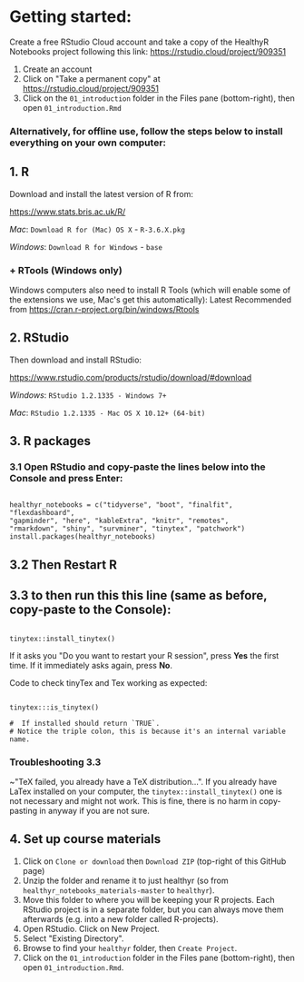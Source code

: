 # Getting started:

Create a free RStudio Cloud account and take a copy of the HealthyR Notebooks project following this link:
https://rstudio.cloud/project/909351

1. Create an account
2. Click on "Take a permanent copy" at https://rstudio.cloud/project/909351
3. Click on the `01_introduction` folder in the Files pane (bottom-right), then open `01_introduction.Rmd`


### Alternatively, for offline use, follow the steps below to install everything on your own computer:

## 1. R

Download and install the latest version of R from:

https://www.stats.bris.ac.uk/R/

*Mac*: `Download R for (Mac) OS X` - `R-3.6.X.pkg`

*Windows*: `Download R for Windows` - `base`


### + RTools (Windows only)

Windows computers also need to install R Tools (which will enable some of the extensions we use, Mac's get this automatically):
Latest Recommended from  https://cran.r-project.org/bin/windows/Rtools

## 2. RStudio

Then download and install RStudio:

https://www.rstudio.com/products/rstudio/download/#download

*Windows*: `RStudio 1.2.1335 - Windows 7+`

*Mac*: `RStudio 1.2.1335 - Mac OS X 10.12+ (64-bit)`

## 3. R packages

### 3.1 Open RStudio and copy-paste the lines below into the Console and press Enter:

```{r}

healthyr_notebooks = c("tidyverse", "boot", "finalfit", "flexdashboard",
"gapminder", "here", "kableExtra", "knitr", "remotes",
"rmarkdown", "shiny", "survminer", "tinytex", "patchwork")
install.packages(healthyr_notebooks)

```

## 3.2 Then Restart R

## 3.3 to then run this this line (same as before, copy-paste to the Console):

```{r}

tinytex::install_tinytex()

```

If it asks you "Do you want to restart your R session", press **Yes** the first time. If it immediately asks again, press **No**.

Code to check tinyTex and Tex working as expected:

```{r, eval = FALSE}

tinytex:::is_tinytex()

#  If installed should return `TRUE`.
# Notice the triple colon, this is because it's an internal variable name.

```

### Troubleshooting 3.3

~"TeX failed, you already have a TeX distribution...". 
If you already have LaTex installed on your computer, the `tinytex::install_tinytex()` one is not necessary and might not work.  This is fine, there is no harm in copy-pasting in anyway if you are not sure.

## 4. Set up course materials

1. Click on `Clone or download` then `Download ZIP` (top-right of this GitHub page)
2. Unzip the folder and rename it to just healthyr (so from `healthyr_notebooks_materials-master` to `healthyr`).
3. Move this folder to where you will be keeping your R projects. Each RStudio project is in a separate folder, but you can always move them afterwards (e.g. into a new folder called R-projects).
4. Open RStudio. Click on New Project.
5. Select "Existing Directory".
6. Browse to find your `healthyr` folder, then `Create Project`.
7. Click on the `01_introduction` folder in the Files pane (bottom-right), then open `01_introduction.Rmd`.

